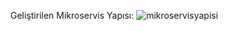 Geliştirilen Mikroservis Yapısı:
![mikroservisyapisi](https://user-images.githubusercontent.com/83770616/235880721-62c9b79b-51b1-447e-9a1a-3226937e6ac5.PNG)
